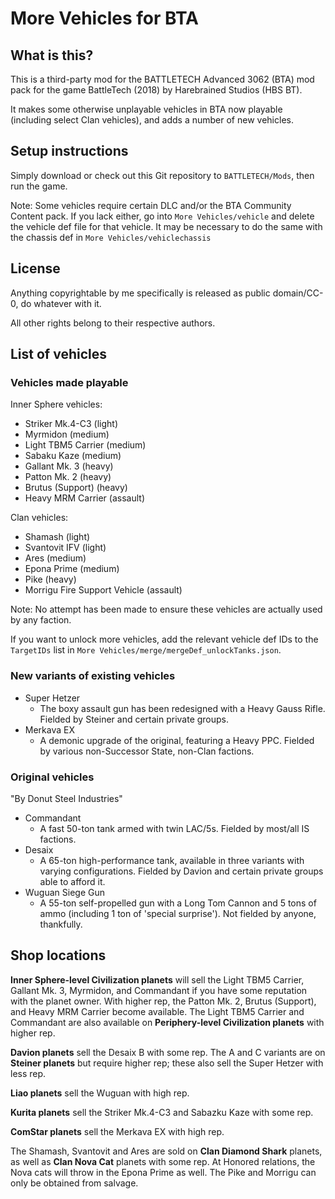 # More Vehicles for BTA #

## What is this? ##
This is a third-party mod for the BATTLETECH Advanced 3062 (BTA) mod pack for the game BattleTech (2018) by Harebrained Studios (HBS BT).

It makes some otherwise unplayable vehicles in BTA now playable (including select Clan vehicles), and adds a number of new vehicles.

## Setup instructions ##
Simply download or check out this Git repository to `BATTLETECH/Mods`, then run the game.

Note: Some vehicles require certain DLC and/or the BTA Community Content pack. If you lack either, go into `More Vehicles/vehicle` and delete the vehicle def file for that vehicle. It may be necessary to do the same with the chassis def in `More Vehicles/vehiclechassis`


## License ##
Anything copyrightable by me specifically is released as public domain/CC-0, do whatever with it. 

All other rights belong to their respective authors.

## List of vehicles ##

### Vehicles made playable ###
Inner Sphere vehicles:
- Striker Mk.4-C3   (light)
- Myrmidon (medium)
- Light TBM5 Carrier (medium)
- Sabaku Kaze (medium)
- Gallant Mk. 3 (heavy)
- Patton Mk. 2 (heavy)
- Brutus (Support) (heavy)
- Heavy MRM Carrier (assault)

Clan vehicles:
- Shamash (light)
- Svantovit IFV (light)
- Ares (medium)
- Epona Prime (medium)
- Pike (heavy)
- Morrigu Fire Support Vehicle (assault)

Note: No attempt has been made to ensure these vehicles are actually used by any faction.

If you want to unlock more vehicles, add the relevant vehicle def IDs to the `TargetIDs` list in `More Vehicles/merge/mergeDef_unlockTanks.json`.

### New variants of existing vehicles ###
- Super Hetzer
	- The boxy assault gun has been redesigned with a Heavy Gauss Rifle. Fielded by Steiner and certain private groups.
- Merkava EX
    - A demonic upgrade of the original, featuring a Heavy PPC. Fielded by various non-Successor State, non-Clan factions.

### Original vehicles ###
"By Donut Steel Industries"
- Commandant
	- A fast 50-ton tank armed with twin LAC/5s. Fielded by most/all IS factions.
- Desaix
	- A 65-ton high-performance tank, available in three variants with varying configurations. Fielded by Davion and certain private groups able to afford it.
- Wuguan Siege Gun
	- A 55-ton self-propelled gun with a Long Tom Cannon and 5 tons of ammo (including 1 ton of 'special surprise'). Not fielded by anyone, thankfully.
	
## Shop locations ##
**Inner Sphere-level Civilization planets** will sell the Light TBM5 Carrier, Gallant Mk. 3, Myrmidon, and Commandant if you have some reputation with the planet owner. With higher rep, the Patton Mk. 2, Brutus (Support), and Heavy MRM Carrier become available. The Light TBM5 Carrier and Commandant are also available on **Periphery-level Civilization planets** with higher rep.

**Davion planets** sell the Desaix B with some rep. The A and C variants are on **Steiner planets** but require higher rep; these also sell the Super Hetzer with less rep.

**Liao planets** sell the Wuguan with high rep.

**Kurita planets** sell the Striker Mk.4-C3 and Sabazku Kaze with some rep.

**ComStar planets** sell the Merkava EX with high rep.

The Shamash, Svantovit and Ares are sold on **Clan Diamond Shark** planets, as well as **Clan Nova Cat** planets with some rep. At Honored relations, the Nova cats will throw in the Epona Prime as well. The Pike and Morrigu can only be obtained from salvage.
